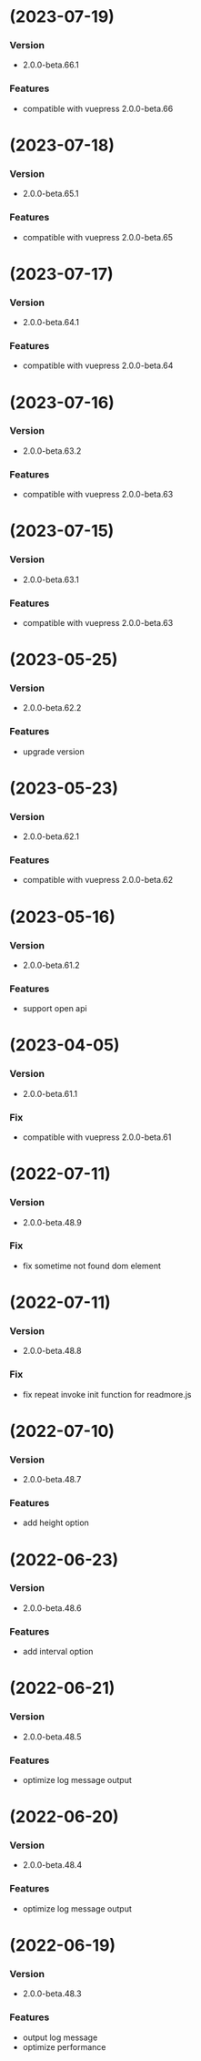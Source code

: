 # (2023-07-19)

### Version

- 2.0.0-beta.66.1

### Features

- compatible with vuepress 2.0.0-beta.66

# (2023-07-18)

### Version

- 2.0.0-beta.65.1

### Features

- compatible with vuepress 2.0.0-beta.65

# (2023-07-17)

### Version

- 2.0.0-beta.64.1

### Features

- compatible with vuepress 2.0.0-beta.64

# (2023-07-16)

### Version

- 2.0.0-beta.63.2

### Features

- compatible with vuepress 2.0.0-beta.63

# (2023-07-15)

### Version

- 2.0.0-beta.63.1

### Features

- compatible with vuepress 2.0.0-beta.63

# (2023-05-25)

### Version

- 2.0.0-beta.62.2

### Features

- upgrade version

# (2023-05-23)

### Version

- 2.0.0-beta.62.1

### Features

- compatible with vuepress 2.0.0-beta.62

# (2023-05-16)

### Version

- 2.0.0-beta.61.2

### Features

- support open api

# (2023-04-05)

### Version

- 2.0.0-beta.61.1

### Fix

- compatible with vuepress 2.0.0-beta.61

# (2022-07-11)

### Version

- 2.0.0-beta.48.9

### Fix

- fix sometime not found dom element

# (2022-07-11)

### Version

- 2.0.0-beta.48.8

### Fix

- fix repeat invoke init function for readmore.js

# (2022-07-10)

### Version

- 2.0.0-beta.48.7

### Features

- add height option

# (2022-06-23)

### Version

- 2.0.0-beta.48.6

### Features

- add interval option

# (2022-06-21)

### Version

- 2.0.0-beta.48.5

### Features

- optimize log message output

# (2022-06-20)

### Version

- 2.0.0-beta.48.4

### Features

- optimize log message output

# (2022-06-19)

### Version

- 2.0.0-beta.48.3

### Features

- output log message
- optimize performance

